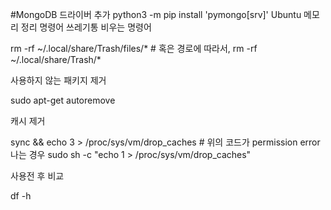 #MongoDB 드라이버 추가
python3 -m pip install 'pymongo[srv]'
Ubuntu 메모리 정리 명령어
쓰레기통 비우는 명령어

rm -rf ~/.local/share/Trash/files/\* # 혹은 경로에 따라서, rm -rf ~/.local/share/Trash/*

사용하지 않는 패키지 제거

sudo apt-get autoremove

캐시 제거

sync && echo 3 > /proc/sys/vm/drop_caches # 위의 코드가 permission error 나는 경우 sudo sh -c "echo 1 > /proc/sys/vm/drop_caches"

사용전 후 비교

df -h 
